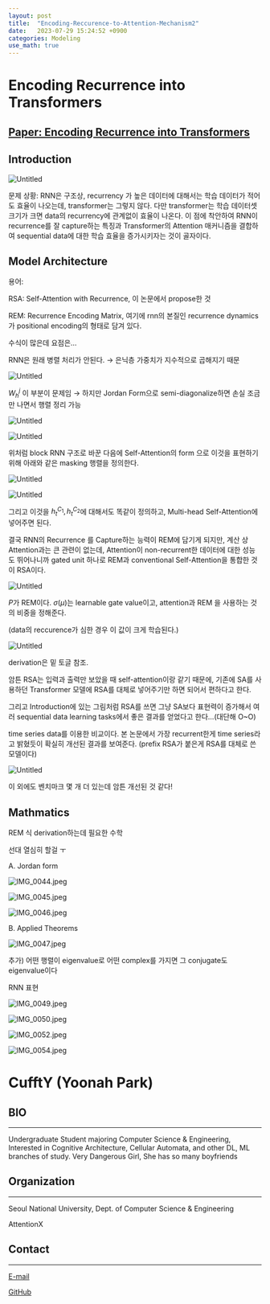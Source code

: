 ```yaml
---
layout: post
title:  "Encoding-Reccurence-to-Attention-Mechanism2"
date:   2023-07-29 15:24:52 +0900
categories: Modeling
use_math: true
---
```




# Encoding Recurrence into Transformers

## [Paper: Encoding Recurrence into Transformers](https://openreview.net/pdf?id=7YfHla7IxBJ)

## Introduction

![Untitled](https://agency301.github.io/assets/img/Encoding-Reccurence-to-Attention-Mechanism2/Untitled.png)

문제 상황: RNN은 구조상, recurrency 가 높은 데이터에 대해서는 학습 데이터가 적어도 효율이 나오는데, transformer는 그렇지 않다. 다만 transformer는 학습 데이터셋 크기가 크면 data의 recurrency에 관계없이 효율이 나온다. 이 점에 착안하여 RNN이 recurrence를 잘 capture하는 특징과 Transformer의 Attention 매커니즘을 결합하여 sequential data에 대한 학습 효율을 증가시키자는 것이 골자이다.

## Model Architecture

용어:

RSA: Self-Attention with Recurrence, 이 논문에서 propose한 것

REM: Recurrence Encoding Matrix, 여기에 rnn의 본질인 recurrence dynamics가 positional encoding의 형태로 담겨 있다.

수식이 많은데 요점은…

RNN은 원래 병렬 처리가 안된다. → 은닉층 가중치가 지수적으로 곱해지기 때문

![Untitled](https://agency301.github.io/assets/img/Encoding-Reccurence-to-Attention-Mechanism2/Untitled%201.png)

$W^{j}_{h}$ 이 부분이 문제임 → 하지만 Jordan Form으로 semi-diagonalize하면 손실 조금만 나면서 행렬 정리 가능

![Untitled](https://agency301.github.io/assets/img/Encoding-Reccurence-to-Attention-Mechanism2/Untitled%202.png)

![Untitled](https://agency301.github.io/assets/img/Encoding-Reccurence-to-Attention-Mechanism2/Untitled%203.png)

위처럼 block RNN 구조로 바꾼 다음에 Self-Attention의 form 으로 이것을 표현하기 위해 아래와 같은 masking 행렬을 정의한다.

![Untitled](https://agency301.github.io/assets/img/Encoding-Reccurence-to-Attention-Mechanism2/Untitled%204.png)

![Untitled](https://agency301.github.io/assets/img/Encoding-Reccurence-to-Attention-Mechanism2/Untitled%205.png)

그리고 이것을 $h^{C_1}_{t}, h^{C_2}_{t}$에 대해서도 똑같이 정의하고, Multi-head Self-Attention에 넣어주면 된다.

결국 RNN의 Recurrence 를 Capture하는 능력이 REM에 담기게 되지만, 계산 상 Attention과는 큰 관련이 없는데, Attention이 non-recurrent한 데이터에 대한 성능도 뛰어나니까 gated unit 하나로 REM과 conventional Self-Attention을 통합한 것이 RSA이다.

![Untitled](https://agency301.github.io/assets/img/Encoding-Reccurence-to-Attention-Mechanism2/Untitled%206.png)

$P$가 REM이다. $\sigma(\mu)$는 learnable gate value이고, attention과 REM 을 사용하는 것의 비중을 정해준다.

(data의 reccurence가 심한 경우 이 값이 크게 학습된다.)

![Untitled](https://agency301.github.io/assets/img/Encoding-Reccurence-to-Attention-Mechanism2/Untitled%207.png)

derivation은 밑 토글 참조.

암튼 RSA는 입력과 출력만 보았을 때 self-attention이랑 같기 때문에, 기존에 SA를 사용하던 Transformer 모델에 RSA를 대체로 넣어주기만 하면 되어서 편하다고 한다.

그리고 Introduction에 있는 그림처럼 RSA를 쓰면 그냥 SA보다 표현력이 증가해서 여러 sequential data learning tasks에서 좋은 결과를 얻었다고 한다…(대단해 O~O)

time series data를 이용한 비교이다. 본 논문에서 가장 recurrent한게 time series라고 밝혔듯이 확실히 개선된 결과를 보여준다. (prefix RSA가 붙은게 RSA를 대체로 쓴 모델이다)

![Untitled](https://agency301.github.io/assets/img/Encoding-Reccurence-to-Attention-Mechanism2/Untitled%208.png)

이 외에도 벤치마크 몇 개 더 있는데 암튼 개선된 것 같다!

## Mathmatics

REM 식 derivation하는데 필요한 수학

선대 열심히 할걸 ㅜ

A. Jordan form

![IMG_0044.jpeg](https://agency301.github.io/assets/img/Encoding-Reccurence-to-Attention-Mechanism2/IMG_0044.jpeg)

![IMG_0045.jpeg](https://agency301.github.io/assets/img/Encoding-Reccurence-to-Attention-Mechanism2/IMG_0045.jpeg)

![IMG_0046.jpeg](https://agency301.github.io/assets/img/Encoding-Reccurence-to-Attention-Mechanism2/IMG_0046.jpeg)

B. Applied Theorems

![IMG_0047.jpeg](https://agency301.github.io/assets/img/Encoding-Reccurence-to-Attention-Mechanism2/IMG_0047.jpeg)

추가) 어떤 행렬이 eigenvalue로 어떤 complex를 가지면 그 conjugate도 eigenvalue이다

RNN 표현

![IMG_0049.jpeg](https://agency301.github.io/assets/img/Encoding-Reccurence-to-Attention-Mechanism2/IMG_0049.jpeg)

![IMG_0050.jpeg](https://agency301.github.io/assets/img/Encoding-Reccurence-to-Attention-Mechanism2/IMG_0050.jpeg)

![IMG_0052.jpeg](https://agency301.github.io/assets/img/Encoding-Reccurence-to-Attention-Mechanism2/IMG_0052.jpeg)

![IMG_0054.jpeg](https://agency301.github.io/assets/img/Encoding-Reccurence-to-Attention-Mechanism2/IMG_0054.jpeg)


# CufftY (Yoonah Park)
## BIO
----------
Undergraduate Student majoring Computer Science & Engineering, Interested in Cognitive Architecture, Cellular Automata, and other DL, ML branches of study.
Very Dangerous Girl, She has so many boyfriends

## Organization
----------
Seoul National University, Dept. of Computer Science & Engineering

AttentionX

## Contact
----------
[E-mail](wisdomsword21@snu.ac.kr)

[GitHub](https://github.com/gyuuuna)